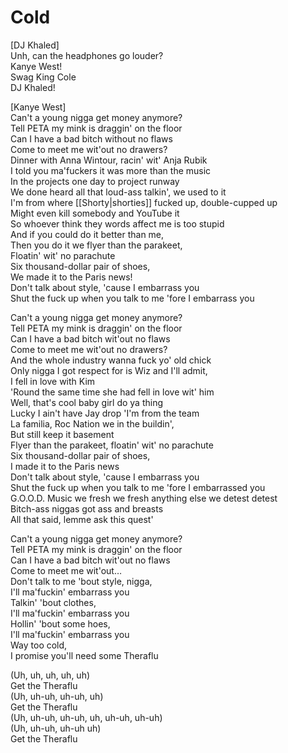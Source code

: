 # Cold

[DJ Khaled]  
Unh, can the headphones go louder?  
Kanye West!  
Swag King Cole  
DJ Khaled!  

[Kanye West]  
Can't a young nigga get money anymore?  
Tell PETA my mink is draggin' on the floor  
Can I have a bad bitch without no flaws  
Come to meet me wit'out no drawers?  
Dinner with Anna Wintour, racin' wit' Anja Rubik  
I told you ma'fuckers it was more than the music  
In the projects one day to project runway  
We done heard all that loud-ass talkin', we used to it  
I'm from where [[Shorty|shorties]] fucked up, double-cupped up  
Might even kill somebody and YouTube it  
So whoever think they words affect me is too stupid  
And if you could do it better than me,  
Then you do it we flyer than the parakeet,  
Floatin' wit' no parachute  
Six thousand-dollar pair of shoes,  
We made it to the Paris news!  
Don't talk about style, 'cause I embarrass you  
Shut the fuck up when you talk to me 'fore I embarrass you  

Can't a young nigga get money anymore?  
Tell PETA my mink is draggin' on the floor  
Can I have a bad bitch wit'out no flaws  
Come to meet me wit'out no drawers?  
And the whole industry wanna fuck yo' old chick  
Only nigga I got respect for is Wiz and I'll admit,  
I fell in love with Kim  
'Round the same time she had fell in love wit' him  
Well, that's cool baby girl do ya thing  
Lucky I ain't have Jay drop 'I'm from the team  
La familia, Roc Nation we in the buildin',  
But still keep it basement  
Flyer than the parakeet, floatin' wit' no parachute  
Six thousand-dollar pair of shoes,  
I made it to the Paris news  
Don't talk about style, 'cause I embarrass you  
Shut the fuck up when you talk to me 'fore I embarrassed you  
G.O.O.D. Music we fresh we fresh anything else we detest detest  
Bitch-ass niggas got ass and breasts  
All that said, lemme ask this quest'  

Can't a young nigga get money anymore?  
Tell PETA my mink is draggin' on the floor  
Can I have a bad bitch wit'out no flaws  
Come to meet me wit'out…  
Don't talk to me 'bout style, nigga,  
I'll ma'fuckin' embarrass you  
Talkin' 'bout clothes,  
I'll ma'fuckin' embarrass you  
Hollin' 'bout some hoes,  
I'll ma'fuckin' embarrass you  
Way too cold,  
I promise you'll need some Theraflu  

(Uh, uh, uh, uh, uh)  
Get the Theraflu  
(Uh, uh-uh, uh-uh, uh)  
Get the Theraflu  
(Uh, uh-uh, uh-uh, uh, uh-uh, uh-uh)  
(Uh, uh-uh, uh-uh uh)  
Get the Theraflu
